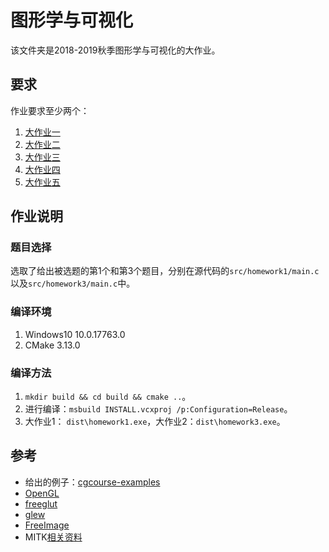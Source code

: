 图形学与可视化
============

该文件夹是2018-2019秋季图形学与可视化的大作业。

要求
----

作业要求至少两个：
1. [大作业一](https://github.com/TerenceWangh/course/tree/master/cg/src/homework1)
1. [大作业二](https://github.com/TerenceWangh/course/tree/master/cg/src/homework2)
1. [大作业三](https://github.com/TerenceWangh/course/tree/master/cg/src/homework3)
1. [大作业四](https://github.com/TerenceWangh/course/tree/master/cg/src/homework4)
1. [大作业五](https://github.com/TerenceWangh/course/tree/master/cg/src/homework5)

作业说明
-------

### 题目选择
选取了给出被选题的第1个和第3个题目，分别在源代码的`src/homework1/main.c`以及`src/homework3/main.c`中。

### 编译环境
1. Windows10 10.0.17763.0
1. CMake 3.13.0

### 编译方法
1. `mkdir build && cd build && cmake ..`。
1. 进行编译：`msbuild INSTALL.vcxproj /p:Configuration=Release`。
1. 大作业1： `dist\homework1.exe`，大作业2：`dist\homework3.exe`。

参考
----

- 给出的例子：[cgcourse-examples](https://gitee.com/xuejian/cgcourse-examples/)
- [OpenGL](https://www.opengl.org)
- [freeglut](http://freeglut.sourceforge.net)
- [glew](http://glew.sourceforge.net)
- [FreeImage](http://freeimage.sourceforge.net)
- MITK[相关资料](http://www.radiomics.net.cn/platform/index#MITK)
